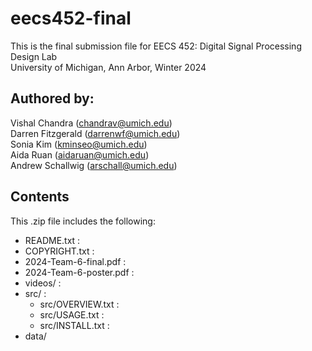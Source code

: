 # eecs452-final  
This is the final submission file for EECS 452: Digital Signal Processing Design Lab  
University of Michigan, Ann Arbor, Winter 2024

## Authored by:  
Vishal Chandra (chandrav@umich.edu)  
Darren Fitzgerald (darrenwf@umich.edu)  
Sonia Kim (kminseo@umich.edu)  
Aida Ruan (aidaruan@umich.edu)  
Andrew Schallwig (arschall@umich.edu)  

## Contents  
This .zip file includes the following:  
 - README.txt :  
 - COPYRIGHT.txt :  
 - 2024-Team-6-final.pdf :  
 - 2024-Team-6-poster.pdf :  
 - videos/ :  
 - src/ :  
    - src/OVERVIEW.txt :  
    - src/USAGE.txt :  
    - src/INSTALL.txt :  
 - data/  
